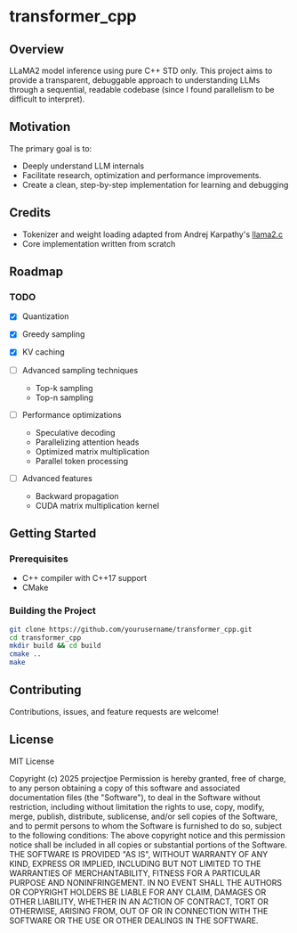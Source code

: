 # transformer_cpp

## Overview

LLaMA2 model inference using pure C++ STD only. This project aims to provide a transparent, debuggable approach to understanding LLMs through a sequential, readable codebase (since I found parallelism to be difficult to interpret).

## Motivation

The primary goal is to:
- Deeply understand LLM internals
- Facilitate research, optimization and performance improvements.
- Create a clean, step-by-step implementation for learning and debugging

## Credits

- Tokenizer and weight loading adapted from Andrej Karpathy's [llama2.c](https://github.com/karpathy/llama2.c)
- Core implementation written from scratch

## Roadmap

### TODO
- [x] Quantization
- [x] Greedy sampling
- [x] KV caching

- [ ] Advanced sampling techniques
  - Top-k sampling
  - Top-n sampling
- [ ] Performance optimizations
  - Speculative decoding
  - Parallelizing attention heads
  - Optimized matrix multiplication
  - Parallel token processing
- [ ] Advanced features
  - Backward propagation
  - CUDA matrix multiplication kernel

## Getting Started

### Prerequisites
- C++ compiler with C++17 support
- CMake

### Building the Project
```bash
git clone https://github.com/yourusername/transformer_cpp.git
cd transformer_cpp
mkdir build && cd build
cmake ..
make
```

## Contributing

Contributions, issues, and feature requests are welcome!

## License

MIT License

Copyright (c) 2025 projectjoe
Permission is hereby granted, free of charge, to any person obtaining a copy
of this software and associated documentation files (the "Software"), to deal
in the Software without restriction, including without limitation the rights
to use, copy, modify, merge, publish, distribute, sublicense, and/or sell
copies of the Software, and to permit persons to whom the Software is
furnished to do so, subject to the following conditions:
The above copyright notice and this permission notice shall be included in all
copies or substantial portions of the Software.
THE SOFTWARE IS PROVIDED "AS IS", WITHOUT WARRANTY OF ANY KIND, EXPRESS OR
IMPLIED, INCLUDING BUT NOT LIMITED TO THE WARRANTIES OF MERCHANTABILITY,
FITNESS FOR A PARTICULAR PURPOSE AND NONINFRINGEMENT. IN NO EVENT SHALL THE
AUTHORS OR COPYRIGHT HOLDERS BE LIABLE FOR ANY CLAIM, DAMAGES OR OTHER
LIABILITY, WHETHER IN AN ACTION OF CONTRACT, TORT OR OTHERWISE, ARISING FROM,
OUT OF OR IN CONNECTION WITH THE SOFTWARE OR THE USE OR OTHER DEALINGS IN THE
SOFTWARE.